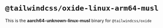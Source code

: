 # `@tailwindcss/oxide-linux-arm64-musl`

This is the **aarch64-unknown-linux-musl** binary for `@tailwindcss/oxide`
